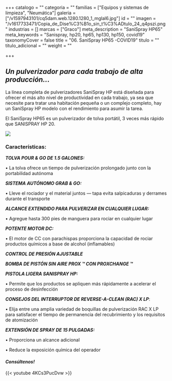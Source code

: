 +++
catalogo = ""
categoria = ""
familias = ["Equipos y sistemas de limpieza", "Neumática"]
galeria = ["/v1597943101/cq5dam.web.1280.1280_1_mglal6.jpg"]
id = ""
imagen = "/v1617733471/Copia_de_Dise%C3%B1o_sin_t%C3%ADtulo_24_q4pszi.png"
industrias = []
marcas = ["Graco"]
meta_description = "SaniSpray HP65"
meta_keywords = "Sanispray, hp20, hp65, hp130, hp150, covid19"
taxonomyCover = false
title = "06. SaniSpray HP65 -COVID19"
titulo = ""
titulo_adicional = ""
weight = ""

+++
## **_Un pulverizador para cada trabajo de alta producción..._**

La línea completa de pulverizadores SaniSpray HP está diseñada para ofrecer el más alto nivel de productividad en cada trabajo, ya sea que necesite para tratar una habitación pequeña o un complejo completo, hay un SaniSpray HP modelo con el rendimiento para asumir la tarea.

El SaniSpray HP65 es un pulverizador de tolva portátil, 3 veces más rápido que SANISPRAY HP 20.

![](https://res.cloudinary.com/novatec/v1597943487/image_4_v3yhid.png)

### **Características:**

**_TOLVA POUR & GO DE 1.5 GALONES:_**

• La tolva ofrece un tiempo de pulverización prolongado junto con la portabilidad autónoma

**_SISTEMA AUTÓNOMO GRAB & GO:_**

• Lleve el rociador y el material juntos — tapa evita salpicaduras y derrames durante el transporte

**_ALCANCE EXTENDIDO PARA PULVERIZAR EN CUALQUIER LUGAR:_**

• Agregue hasta 300 pies de manguera para rociar en cualquier lugar

**_POTENTE MOTOR DC:_**

• El motor de CC con parachispas proporciona la capacidad de rociar productos químicos a base de alcohol (inflamables)

**_CONTROL DE PRESIÓN AJUSTABLE_**

**_BOMBA DE PISTÓN SIN AIRE PROX ™ CON PROXCHANGE ™_**

**_PISTOLA LIGERA SANISPRAY HP:_**

• Permite que los productos se apliquen más rápidamente a acelerar el proceso de desinfección

**_CONSEJOS DEL INTERRUPTOR DE REVERSE-A-CLEAN (RAC) X LP_**:

• Elija entre una amplia variedad de boquillas de pulverización RAC X LP para satisfacer el tiempo de permanencia del recubrimiento y los requisitos de atomización

**_EXTENSIÓN DE SPRAY DE 15 PULGADAS:_**

• Proporciona un alcance adicional

• Reduce la exposición química del operador

#### **_Consúltenos!_** 

{{< youtube 4KCs3PucDvw >}}